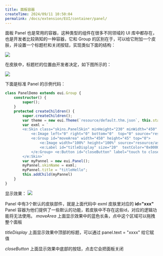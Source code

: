 ```yaml
---
title: 面板容器
createTime: 2024/09/11 10:50:04
permalink: /docs/extension/EUI/container/panel/
---
```

面板 Panel 也是常用的容器，这种类型的组件在很多不同领域的 UI 库中都存在，也是开发者比较熟知的一种容器，它和 Group 的区别在于，可以给它附加一个皮肤，并设置一个标题栏和关闭按钮，实现类似下面的结构：

![](8-3-panel-A.png)

在皮肤中，标题栏的位置由开发者决定，如下图所示的：

![](8-3-panel-B.png)

下面是标准 Panel 的示例代码：

~~~ typescript 
class PanelDemo extends eui.Group {
    constructor() {
        super();
    }
    protected createChildren() {
        super.createChildren();
        var theme = new eui.Theme(`resource/default.thm.json`, this.stage);
        var exml = `
        <e:Skin class="skins.PanelSkin" minHeight="230" minWidth="450" xmlns:e="http://ns.egret.com/eui"> 
            <e:Image left="0" right="0" bottom="0"  top="0" source="resource/assets/Panel/border.png" scale9Grid="2,2,12,12" /> 
            <e:Group id="moveArea" width="450" height="45" top="0"> 
                <e:Image width="100%" height="100%" source="resource/assets/Panel/header.png"/> 
                <e:Label id="titleDisplay" size="20"  textColor="0x000000" horizontalCenter="0" verticalCenter = "0"/> 
            </e:Group> <e:Button id="closeButton" label="touch to close" bottom="5" horizontalCenter="0"/> 
        </e:Skin>`
        var myPannel = new eui.Panel();
        myPannel.skinName = exml;
        myPannel.title = "titleHello";
        this.addChild(myPannel)
    }
}
~~~ 

显示效果：
![](8-3-panel-C.png)

Panel 中有3个默认的皮肤部件，就是上面代码中 exml 皮肤里对应的 **id="xxx"**
Panel 容器为他们提供了一些默认的功能，若皮肤中不存在这些id，对应的逻辑功能将无法使用。
*moveArea*
上面显示效果中的蓝色长条，点中这个区域可以拖拽整个面板

*titleDisplay*
上面显示效果中顶部的标题，可以通过 panel.text = "xxxx" 给它赋值

*closeButton*
上面显示效果中底部的按钮，点击它会把面板关闭

